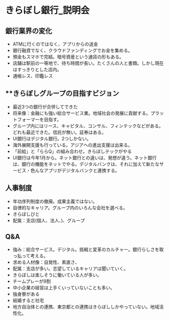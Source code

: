 # **きらぼし銀行_説明会**<!-- omit in toc -->

## **銀行業界の変化**
- ATMに行くのではなく、アプリからの送金
- 銀行融資でなく、クラウドファンディングでお金を集める。
- 預金もスマホで完結。暗号資産という通貨の形もある。
- 店舗は駅前の一等地で、待ち時間が長い。たくさんの人と書類。しかし現在はすっきりとした店内。
- 通帳レス、印鑑レス

## **きらぼしグループの目指すビジョン
- 最近3つの銀行が合併してできた
- 将来像：金融にも強い総合サービス業。地域社会の発展に貢献する。プラットフォーマーを目指す。
- グループ内にはリース、キャピタル、コンサル、フィンテックなどがある。どれも最近できた。信託が無い。証券はある。
- UI銀行はデジタル銀行。2つしかない。
- 海外展開支援も行っている。アジアへの進出支援は出来る。
- 「前給」と「ららQ」の組み合わせ。きらぼしテックがやる
- UI銀行は今年1月から。ネット銀行との違いは、発想が違う。ネット銀行は、銀行の機能をネットでやる。デジタルバンクは、それに加えて新たなサービス・色んなアプリがデジタルバンクと連携する。
  
## **人事制度**
- 年功序列制度の撤廃。成果主義ではない。
- 自律的なキャリア。グループ内のいろんな会社を選べる。
- きらぼしびと
- 配属：支店(個人、法人、)、グループ

## **Q&A**
- 強み：総合サービス。デジタル。挑戦と変革のカルチャー。銀行らしさを取っ払って考える。
- 求める人材像：自発性、素直さ、
- 配属：支店が多い。志望しているキャリアは聞いていく。
- きらぼしは楽しそうに働いている人が多い。
- チームプレーが9割
- 中小企業の経営は上手くいっていないことも多い。
- 独身寮がある
- 結婚すると社宅
- 地方自治体との連携、東京都との連携はきらぼししかやっていない。地域活性化。